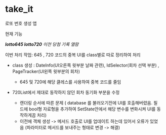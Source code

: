 # take_it

로또 번호 생성 앱

현재 기능

**_lotto645
lotto720_**
_이전 당첨 기록 열람_

이번 처리 작업:
645 , 720 코드의 중복 UI를 class별로 따로 정리하여 처리
* class 생성 : DateInfo(UI오른쪽 윗부분 날짜 관련), IdSelector(회차 선택 부분) , PageTracker(UI왼쪽 윗부분의 회차) 
    - 645 및 720에 해당 클레스를 사용하여 중복 코드를 줄임

* 720List에서 제대로 동작하지 않던 회차 동기화 부분을 수정
    - 랜더링 순서에 따른 문제 ( database 를 불러오기전에 UI를 호출해버렸음. 필드에 bool형 자료형을 추가하여 SetState안에서 해당 변수를 변화시켜 UI를 동작하게끔 처리)
    - 이전에 객체 생성 -> 메서드 호출로 UI를 업데이트 하는데 있어서 오류가 있었음 (파라미터로 메서드를 보내주는 형태로 변경 -> 해결)